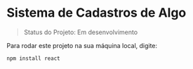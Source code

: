 <h1>Sistema de Cadastros de Algo</h1>

> Status do Projeto: Em desenvolvimento

Para rodar este projeto na sua máquina local, digite: 
```
npm install react
```
